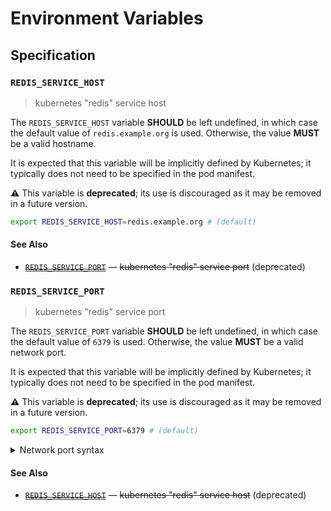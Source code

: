 # Environment Variables

## Specification

### `REDIS_SERVICE_HOST`

> kubernetes "redis" service host

The `REDIS_SERVICE_HOST` variable **SHOULD** be left undefined, in which case
the default value of `redis.example.org` is used. Otherwise, the value **MUST**
be a valid hostname.

It is expected that this variable will be implicitly defined by Kubernetes; it
typically does not need to be specified in the pod manifest.

⚠️ This variable is **deprecated**; its use is discouraged as it may be removed
in a future version.

```bash
export REDIS_SERVICE_HOST=redis.example.org # (default)
```

#### See Also

- ~~[`REDIS_SERVICE_PORT`]~~ — ~~kubernetes "redis" service port~~ (deprecated)

### `REDIS_SERVICE_PORT`

> kubernetes "redis" service port

The `REDIS_SERVICE_PORT` variable **SHOULD** be left undefined, in which case
the default value of `6379` is used. Otherwise, the value **MUST** be a valid
network port.

It is expected that this variable will be implicitly defined by Kubernetes; it
typically does not need to be specified in the pod manifest.

⚠️ This variable is **deprecated**; its use is discouraged as it may be removed
in a future version.

```bash
export REDIS_SERVICE_PORT=6379 # (default)
```

<details>
<summary>Network port syntax</summary>

Ports may be specified as a numeric value no greater than `65535`.
Alternatively, a service name can be used. Service names are resolved against
the system's service database, typically located in the `/etc/service` file on
UNIX-like systems. Standard service names are published by IANA.

</details>

#### See Also

- ~~[`REDIS_SERVICE_HOST`]~~ — ~~kubernetes "redis" service host~~ (deprecated)

<!-- references -->

[`redis_service_host`]: #REDIS_SERVICE_HOST
[`redis_service_port`]: #REDIS_SERVICE_PORT
